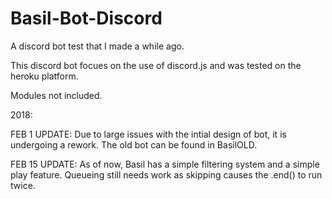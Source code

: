 # Basil-Bot-Discord
A discord bot test that I made a while ago.

This discord bot focues on the use of discord.js and was tested on the heroku platform.

Modules not included.

2018:

FEB 1 UPDATE:
Due to large issues with the intial design of bot, it is undergoing a rework. The old bot can be found in BasilOLD.

FEB 15 UPDATE:
As of now, Basil has a simple filtering system and a simple play feature. Queueing still needs work as skipping causes the .end() to run twice.
